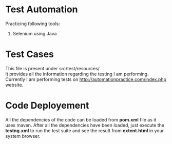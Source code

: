 # Test Automation
Practicing following tools:
1) Selenium using Java

# Test Cases
This file is present under src/test/resources/ </br>
It provides all the information regarding the testing I am performing. Currently I am performing tests on http://automationpractice.com/index.php website.

# Code Deployement
All the dependencies of the code can be loaded from **pom.xml** file as it uses maven. After all the dependencies have been loaded, just execute the **testng.xml** to run the test suite and see the result from **extent.html** in your system browser.
